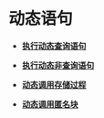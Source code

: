 # 动态语句

-   **[执行动态查询语句](执行动态查询语句.md)**

-   **[执行动态非查询语句](执行动态非查询语句.md)**

-   **[动态调用存储过程](动态调用存储过程.md)**

-   **[动态调用匿名块](动态调用匿名块.md)**
